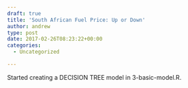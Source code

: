 ```yaml
---
draft: true
title: 'South African Fuel Price: Up or Down'
author: andrew
type: post
date: 2017-02-26T08:23:22+00:00
categories:
  - Uncategorized

---
```

Started creating a DECISION TREE model in 3-basic-model.R.
